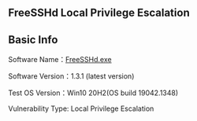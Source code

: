 ## FreeSSHd Local Privilege Escalation

## Basic Info

Software Name：[FreeSSHd.exe](http://www.freesshd.com/freeSSHd.exe)

Software Version：1.3.1 (latest version)

Test OS Version：Win10 20H2(OS build 19042.1348)

Vulnerability Type: Local Privilege Escalation
